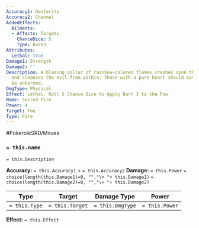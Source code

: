 ```yaml
---
Accuracy1: Dexterity
Accuracy2: Channel
AddedEffects:
  Ailments:
  - Affects: Targets
    ChanceDice: 5
    Type: Burn3
Attributes:
  Lethal: true
Damage1: Strength
Damage2: ''
Description: A blazing pillar of rainbow-colored flames crashes upon the foe, it burns
  and cleanses the evil from within. Those with a pure heart should not fear for they'll
  be unharmed.
DmgType: Physical
Effect: Lethal. Roll 5 Chance Dice to Apply Burn 3 to the Foe.
Name: Sacred Fire
Power: 4
Target: Foe
Type: Fire
---
```


#PokeroleSRD/Moves

### `= this.name` 
*`= this.Description`*

**Accuracy:** `= this.Accuracy1` + `= this.Accuracy2`
**Damage:** `= this.Power` `= choice(length(this.Damage1)=0, "","\+ "+ this.Damage1)` `= choice(length(this.Damage2)=0, "","\+ "+ this.Damage2)`

| Type          | Target          | Damage Type          | Power          |
| ------------- | --------------- | ---------------- | -------------- |
| `= this.Type` | `= this.Target` | `= this.DmgType` | `= this.Power` | 

**Effect:** `= this.Effect`